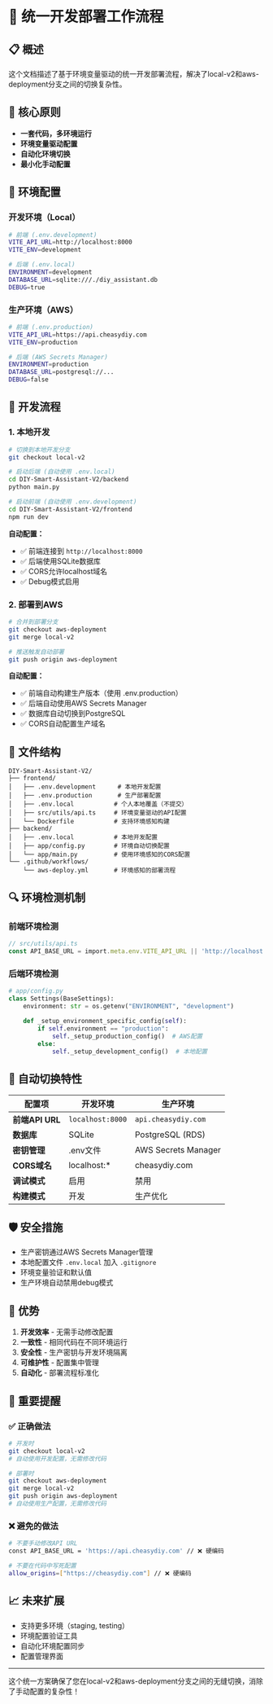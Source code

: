 # 🔄 统一开发部署工作流程

## 📋 概述
这个文档描述了基于环境变量驱动的统一开发部署流程，解决了local-v2和aws-deployment分支之间的切换复杂性。

## 🎯 核心原则
- **一套代码，多环境运行**
- **环境变量驱动配置**
- **自动化环境切换**
- **最小化手动配置**

## 🔧 环境配置

### 开发环境（Local）
```bash
# 前端 (.env.development)
VITE_API_URL=http://localhost:8000
VITE_ENV=development

# 后端 (.env.local)
ENVIRONMENT=development
DATABASE_URL=sqlite:///./diy_assistant.db
DEBUG=true
```

### 生产环境（AWS）
```bash
# 前端 (.env.production)  
VITE_API_URL=https://api.cheasydiy.com
VITE_ENV=production

# 后端 (AWS Secrets Manager)
ENVIRONMENT=production
DATABASE_URL=postgresql://...
DEBUG=false
```

## 🚀 开发流程

### 1. 本地开发
```bash
# 切换到本地开发分支
git checkout local-v2

# 启动后端 (自动使用 .env.local)
cd DIY-Smart-Assistant-V2/backend
python main.py

# 启动前端 (自动使用 .env.development)
cd DIY-Smart-Assistant-V2/frontend
npm run dev
```

**自动配置：**
- ✅ 前端连接到 `http://localhost:8000`
- ✅ 后端使用SQLite数据库
- ✅ CORS允许localhost域名
- ✅ Debug模式启用

### 2. 部署到AWS
```bash
# 合并到部署分支
git checkout aws-deployment
git merge local-v2

# 推送触发自动部署
git push origin aws-deployment
```

**自动配置：**
- ✅ 前端自动构建生产版本（使用 .env.production）
- ✅ 后端自动使用AWS Secrets Manager
- ✅ 数据库自动切换到PostgreSQL
- ✅ CORS自动配置生产域名

## 📁 文件结构
```
DIY-Smart-Assistant-V2/
├── frontend/
│   ├── .env.development      # 本地开发配置
│   ├── .env.production       # 生产部署配置
│   ├── .env.local           # 个人本地覆盖（不提交）
│   ├── src/utils/api.ts     # 环境变量驱动的API配置
│   └── Dockerfile           # 支持环境感知构建
├── backend/
│   ├── .env.local           # 本地开发配置  
│   ├── app/config.py        # 环境自动切换配置
│   └── app/main.py          # 使用环境感知的CORS配置
└── .github/workflows/
    └── aws-deploy.yml       # 环境感知的部署流程
```

## 🔍 环境检测机制

### 前端环境检测
```typescript
// src/utils/api.ts
const API_BASE_URL = import.meta.env.VITE_API_URL || 'http://localhost:8000'
```

### 后端环境检测  
```python
# app/config.py
class Settings(BaseSettings):
    environment: str = os.getenv("ENVIRONMENT", "development")
    
    def _setup_environment_specific_config(self):
        if self.environment == "production":
            self._setup_production_config()  # AWS配置
        else:
            self._setup_development_config()  # 本地配置
```

## 🔄 自动切换特性

| 配置项 | 开发环境 | 生产环境 |
|--------|----------|----------|
| **前端API URL** | `localhost:8000` | `api.cheasydiy.com` |
| **数据库** | SQLite | PostgreSQL (RDS) |
| **密钥管理** | .env文件 | AWS Secrets Manager |
| **CORS域名** | localhost:* | cheasydiy.com |
| **调试模式** | 启用 | 禁用 |
| **构建模式** | 开发 | 生产优化 |

## 🛡️ 安全措施
- 生产密钥通过AWS Secrets Manager管理
- 本地配置文件 `.env.local` 加入 `.gitignore`
- 环境变量验证和默认值
- 生产环境自动禁用debug模式

## 🎯 优势
1. **开发效率** - 无需手动修改配置
2. **一致性** - 相同代码在不同环境运行
3. **安全性** - 生产密钥与开发环境隔离
4. **可维护性** - 配置集中管理
5. **自动化** - 部署流程标准化

## 🚨 重要提醒

### ✅ 正确做法
```bash
# 开发时
git checkout local-v2
# 自动使用开发配置，无需修改代码

# 部署时
git checkout aws-deployment
git merge local-v2
git push origin aws-deployment
# 自动使用生产配置，无需修改代码
```

### ❌ 避免的做法  
```bash
# 不要手动修改API URL
const API_BASE_URL = 'https://api.cheasydiy.com' // ❌ 硬编码

# 不要在代码中写死配置
allow_origins=["https://cheasydiy.com"] // ❌ 硬编码
```

## 📈 未来扩展
- 支持更多环境（staging, testing）
- 环境配置验证工具
- 自动化环境配置同步
- 配置管理界面

---

这个统一方案确保了您在local-v2和aws-deployment分支之间的无缝切换，消除了手动配置的复杂性！